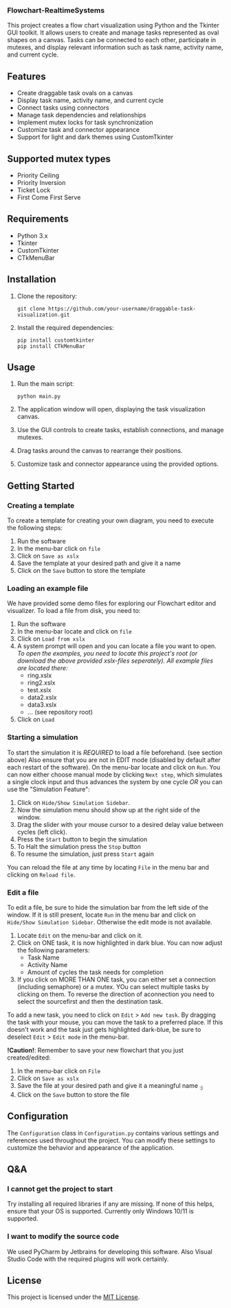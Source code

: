 ### Flowchart-RealtimeSystems

This project creates a flow chart visualization using Python and the Tkinter GUI toolkit. It allows users to create and manage tasks represented as oval shapes on a canvas. Tasks can be connected to each other, participate in mutexes, and display relevant information such as task name, activity name, and current cycle.

## Features

- Create draggable task ovals on a canvas
- Display task name, activity name, and current cycle
- Connect tasks using connectors
- Manage task dependencies and relationships
- Implement mutex locks for task synchronization
- Customize task and connector appearance
- Support for light and dark themes using CustomTkinter

## Supported mutex types

- Priority Ceiling
- Priority Inversion
- Ticket Lock
- First Come First Serve

## Requirements

- Python 3.x
- Tkinter
- CustomTkinter
- CTkMenuBar

## Installation

1. Clone the repository:

   ```
   git clone https://github.com/your-username/draggable-task-visualization.git
   ```

2. Install the required dependencies:

   ```
   pip install customtkinter
   pip install CTkMenuBar
   ```

## Usage

1. Run the main script:

   ```
   python main.py
   ```

2. The application window will open, displaying the task visualization canvas.

3. Use the GUI controls to create tasks, establish connections, and manage mutexes.

4. Drag tasks around the canvas to rearrange their positions.

5. Customize task and connector appearance using the provided options.

## Getting Started

### Creating a template
To create a template for creating your own diagram, you need to execute the following steps:
1. Run the software
2. In the menu-bar click on `file`
3. Click on `Save as xslx`
4. Save the template at your desired path and give it a name
5. Click on the `Save` button to store the template

### Loading an example file
We have provided some demo files for exploring our Flowchart editor and visualizer.
To load a file from disk, you need to:
1. Run the software
2. In the menu-bar locate and click on `file`
3. Click on `Load from xslx`
4. A system prompt will open and you can locate a file you want to open. _To open the examples, you need to locate this project's root (or download the *above* provided xslx-files seperately). All example files are located there:_
   * ring.xslx
   * ring2.xslx
   * test.xslx
   * data2.xslx
   * data3.xslx
   * ... (see repository root)
6. Click on `Load`

### Starting a simulation
To start the simulation it is *REQUIRED* to load a file beforehand. (see section above)
Also ensure that you are not in EDIT mode (disabled by default after each restart of the software).
On the menu-bar locate and click on `Run`. You can now either choose manual mode by clicking `Next step`, which simulates a single clock input and thus advances the system by one cycle *OR* you can use the "Simulation Feature":
1. Click on `Hide/Show Simulation Sidebar`.
2. Now the simulation menu should show up at the right side of the window.
3. Drag the slider with your mouse cursor to a desired delay value between cycles (left click).
4. Press the `Start` button to begin the simulation
5. To Halt the simulation press the `Stop` button
6. To resume the simulation, just press `Start` again

You can reload the file at any time by locating `File` in the menu bar and clicking on `Reload file`.

### Edit a file
To edit a file, be sure to hide the simulation bar from the left side of the window. If it is still present, locate `Run` in the menu bar and click on `Hide/Show Simulation Sidebar`. Otherwise the edit mode is not available.

1. Locate `Edit` on the menu-bar and click on it.
2. Click on ONE task, it is now highlighted in dark blue. You can now adjust the following parameters:
   * Task Name
   * Activity Name
   * Amount of cycles the task needs for completion
3. If you click on MORE THAN ONE task, you can either set a connection (including semaphore) or a mutex. YOu can select multiple tasks by clicking on them. To reverse the direction of aconnection you need to select the sourcefirst and then the destination task.

To add a new task, you need to click on `Edit` > `Add new task`. By dragging the task with your mouse, you can move the task to a preferred place. If this doesn't work and the task just gets highlighted dark-blue, be sure to deselect `Edit` > `Edit mode` in the menu-bar.

**!Caution!**: Remember to save your new flowchart that you just created/edited:
1. In the menu-bar click on `File`
2. Click on `Save as xslx`
3. Save the file at your desired path and give it a meaningful name <sub>:)</sub>
4. Click on the `Save` button to store the file


## Configuration

The `Configuration` class in `Configuration.py` contains various settings and references used throughout the project. You can modify these settings to customize the behavior and appearance of the application.

## Q&A
### I cannot get the project to start
Try installing all required libraries if any are missing.
If none of this helps, ensure that your OS is supported. Currently only Windows 10/11 is supported.

### I want to modify the source code
We used PyCharm by Jetbrains for developing this software. Also Visual Studio Code with the required plugins will work certainly.


## License

This project is licensed under the [MIT License](LICENSE).

